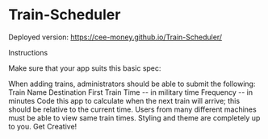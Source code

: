 # Train-Scheduler
Deployed version: https://cee-money.github.io/Train-Scheduler/


Instructions


Make sure that your app suits this basic spec:

When adding trains, administrators should be able to submit the following:
  Train Name
  Destination 
  First Train Time -- in military time
  Frequency -- in minutes
  Code this app to calculate when the next train will arrive; this should be relative to the current time.
  Users from many different machines must be able to view same train times.
  Styling and theme are completely up to you. Get Creative!






